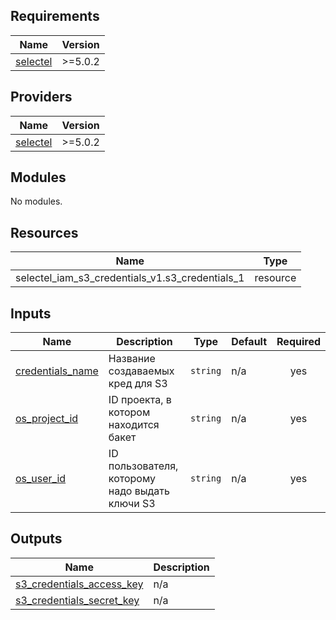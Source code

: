 <!-- BEGIN_TF_DOCS -->
## Requirements

| Name | Version |
|------|---------|
| <a name="requirement_selectel"></a> [selectel](#requirement\_selectel) | >=5.0.2 |

## Providers

| Name | Version |
|------|---------|
| <a name="provider_selectel"></a> [selectel](#provider\_selectel) | >=5.0.2 |

## Modules

No modules.

## Resources

| Name | Type |
|------|------|
| selectel_iam_s3_credentials_v1.s3_credentials_1 | resource |

## Inputs

| Name | Description | Type | Default | Required |
|------|-------------|------|---------|:--------:|
| <a name="input_credentials_name"></a> [credentials\_name](#input\_credentials\_name) | Название создаваемых кред для S3 | `string` | n/a | yes |
| <a name="input_os_project_id"></a> [os\_project\_id](#input\_os\_project\_id) | ID проекта, в котором находится бакет | `string` | n/a | yes |
| <a name="input_os_user_id"></a> [os\_user\_id](#input\_os\_user\_id) | ID пользователя, которому надо выдать ключи S3 | `string` | n/a | yes |

## Outputs

| Name | Description |
|------|-------------|
| <a name="output_s3_credentials_access_key"></a> [s3\_credentials\_access\_key](#output\_s3\_credentials\_access\_key) | n/a |
| <a name="output_s3_credentials_secret_key"></a> [s3\_credentials\_secret\_key](#output\_s3\_credentials\_secret\_key) | n/a |
<!-- END_TF_DOCS -->